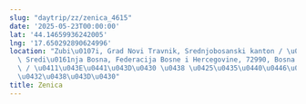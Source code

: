 ```yaml
---
slug: "daytrip/zz/zenica_4615"
date: '2025-05-23T00:00:00'
lat: '44.14659936242005'
lng: '17.650292890624996'
location: "Zubi\u0107i, Grad Novi Travnik, Srednjobosanski kanton / \u017Dupanija\
  \ Sredi\u0161nja Bosna, Federacija Bosne i Hercegovine, 72990, Bosna i Hercegovina\
  \ / \u0411\u043E\u0441\u043D\u0430 \u0438 \u0425\u0435\u0440\u0446\u0435\u0433\u043E\
  \u0432\u0438\u043D\u0430"
title: Zenica
---
```



